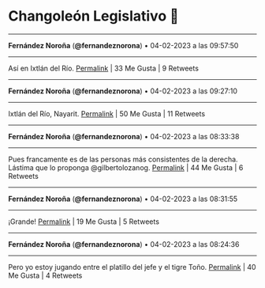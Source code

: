 # Changoleón Legislativo 🙈
*****
**Fernández Noroña** (**@fernandeznorona**) • 04-02-2023 a las 09:57:50
*****
Así en Ixtlán del Río.
[Permalink](https://twitter.com/fernandeznorona/status/1621931046211145733) | 33 Me Gusta | 9 Retweets
*****
**Fernández Noroña** (**@fernandeznorona**) • 04-02-2023 a las 09:27:10
*****
Ixtlán del Río, Nayarit.
[Permalink](https://twitter.com/fernandeznorona/status/1621923328368775168) | 50 Me Gusta | 11 Retweets
*****
**Fernández Noroña** (**@fernandeznorona**) • 04-02-2023 a las 08:33:38
*****
Pues francamente es de las personas más consistentes de la derecha. Lástima que lo proponga @gilbertolozanog.
[Permalink](https://twitter.com/fernandeznorona/status/1621909859867283457) | 44 Me Gusta | 6 Retweets
*****
**Fernández Noroña** (**@fernandeznorona**) • 04-02-2023 a las 08:31:55
*****
¡Grande!
[Permalink](https://twitter.com/fernandeznorona/status/1621909426998312960) | 19 Me Gusta | 5 Retweets
*****
**Fernández Noroña** (**@fernandeznorona**) • 04-02-2023 a las 08:24:36
*****
Pero yo estoy jugando entre el platillo del jefe y el tigre Toño.
[Permalink](https://twitter.com/fernandeznorona/status/1621907583731736576) | 40 Me Gusta | 4 Retweets
